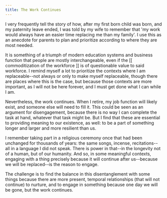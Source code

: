 ```yaml
---
title: The Work Continues
---
```


I very frequently tell the story of how, after my first born child was born, and my paternity leave ended, I was told by my wife to remember that 'my work would always have an easier time replacing me than my family'. I use this as an anecdote for parents to plan and prioritize according to where they are most needed.

It is something of a triumph of modern education systems and business function that people are mostly interchangeable, even if the [[ commoditization of the workforce ]] is of questionable value to said workforce. I remind myself a lot to prioritize the contexts where I am replaceable--not always or only to make myself replaceable, though there are places where this is the case, but because those contexts are more important, as I will not be here forever, and I must get done what I can while I am.

Nevertheless, the work continues. When I retire, my job function will likely exist, and someone else will need to fill it. This could be seen as an argument for disengagement, because there is no way I can complete the task at hand, whatever that task might be. But I find that these are essential to providing meaning to our existence, as well: to be a part of something longer and larger and more resilient than us.

I remember taking part in a religious ceremony once that had been unchanged for thousands of years: the same songs, incense, recitations--all in a language I did not speak. There is power in that--in the longevity not of a human, but of our humanity. And so, in some meaningful contexts, engaging with a thing precisely because it will continue after us--because we will be replaced--is the reason to engage.

The challenge is to find the balance in this disentanglement with some things because there are more present, temporal relationships (that will not continue) to nurture, and to engage in something because one day we will be gone, but the work continues.
